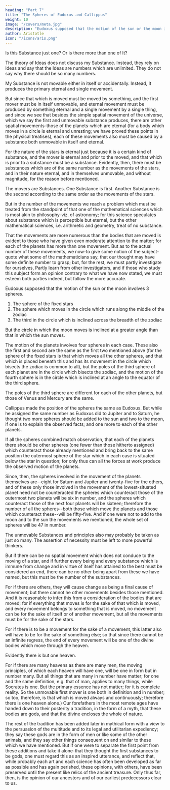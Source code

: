 ```yaml
---
heading: "Part 7"
title: "The Spheres of Eudoxus and Callippus"
weight: 10
image: "/covers/meta.jpg"
description: "Eudoxus supposed that the motion of the sun or the moon involves 3 spheres"
author: Aristotle
icon: "/icons/aris.png"
---
```




Is this Substance just one? Or is there more than one of It? 

The theory of Ideas does not discuss my Substance. Instead, they rely on Ideas and say that the Ideas are numbers which are unlimited. They do not say why there should be <!--  now as limited by the number 10; but as for the reason why there should be just --> so many numbers<!-- , nothing is said with any demonstrative exactness -->. 

<!-- We however must discuss the subject, starting from the presuppositions and distinctions we have mentioned. The first principle or primary being is  -->

My Substance is not movable either in itself or accidentally. Instead, It produces the primary eternal and single movement. 

But since that which is moved must be moved by something, and the first mover must be in itself unmovable, and eternal movement must be produced by something eternal and a single movement by a single thing, and since we see that besides the simple spatial movement of the universe, which we say the first and unmovable substance produces, there are other spatial movements-those of the planets-which are eternal (for a body which moves in a circle is eternal and unresting; we have proved these points in the physical treatises), each of these movements also must be caused by a substance both unmovable in itself and eternal. 

For the nature of the stars is eternal just because it is a certain kind of substance, and the mover is eternal and prior to the moved, and that which is prior to a substance must be a substance. Evidently, then, there must be substances which are of the same number as the movements of the stars, and in their nature eternal, and in themselves unmovable, and without magnitude, for the reason before mentioned. 

The movers are Substances. One Substance is first. Another Substance is the second according to the same order as the movements of the stars. 

But in the number of the movements we reach a problem which must be treated from the standpoint of that one of the mathematical sciences which is most akin to philosophy-viz. of astronomy; for this science speculates about substance which is perceptible but eternal, but the other mathematical sciences, i.e. arithmetic and geometry, treat of no substance. 

That the movements are more numerous than the bodies that are moved is evident to those who have given even moderate attention to the matter; for each of the planets has more than one movement. But as to the actual number of these movements, we now-to give some notion of the subject-quote what some of the mathematicians say, that our thought may have some definite number to grasp; but, for the rest, we must partly investigate for ourselves, Partly learn from other investigators, and if those who study this subject form an opinion contrary to what we have now stated, we must esteem both parties indeed, but follow the more accurate.

Eudoxus supposed that the motion of the sun or the moon involves 3 spheres. 

1. The sphere of the fixed stars
2. The sphere which moves in the circle which runs along the middle of the zodiac
3. The third in the circle which is inclined across the breadth of the zodiac

But the circle in which the moon moves is inclined at a greater angle than that in which the sun moves. 

The motion of the planets involves four spheres in each case. These also the first and second are the same as the first two mentioned above (for the sphere of the fixed stars is that which moves all the other spheres, and that which is placed beneath this and has its movement in the circle which bisects the zodiac is common to all), but the poles of the third sphere of each planet are in the circle which bisects the zodiac, and the motion of the fourth sphere is in the circle which is inclined at an angle to the equator of the third sphere. 

The poles of the third sphere are different for each of the other planets, but those of Venus and Mercury are the same.

Callippus made the position of the spheres the same as Eudoxus. But while he assigned the same number as Eudoxus did to Jupiter and to Saturn, he thought two more spheres should be added to the sun and two to the moon, if one is to explain the observed facts; and one more to each of the other planets.

If all the spheres combined match observation, that each of the planets there should be other spheres (one fewer than those hitherto assigned) which counteract those already mentioned and bring back to the same position the outermost sphere of the star which in each case is situated below the star in question; for only thus can all the forces at work produce the observed motion of the planets. 

Since, then, the spheres involved in the movement of the planets themselves are--eight for Saturn and Jupiter and twenty-five for the others, and of these only those involved in the movement of the lowest-situated planet need not be counteracted the spheres which counteract those of the outermost two planets will be six in number, and the spheres which counteract those of the next four planets will be sixteen; therefore the number of all the spheres--both those which move the planets and those which counteract these--will be fifty-five. And if one were not to add to the moon and to the sun the movements we mentioned, the whole set of spheres will be 47 in number.

The unmovable Substances and principles also may probably be taken as just so many. The assertion of necessity must be left to more powerful thinkers. 

But if there can be no spatial movement which does not conduce to the moving of a star, and if further every being and every substance which is immune from change and in virtue of itself has attained to the best must be considered an end, there can be no other being apart from these we have named, but this must be the number of the substances. 

For if there are others, they will cause change as being a final cause of movement; but there cannot he other movements besides those mentioned. And it is reasonable to infer this from a consideration of the bodies that are moved; for if everything that moves is for the sake of that which is moved, and every movement belongs to something that is moved, no movement can be for the sake of itself or of another movement, but all the movements must be for the sake of the stars. 

For if there is to be a movement for the sake of a movement, this latter also will have to be for the sake of something else; so that since there cannot be an infinite regress, the end of every movement will be one of the divine bodies which move through the heaven.

Evidently there is but one heaven. 

For if there are many heavens as there are many men, the moving principles, of which each heaven will have one, will be one in form but in number many. But all things that are many in number have matter; for one and the same definition, e.g. that of man, applies to many things, while Socrates is one. But the primary essence has not matter; for it is complete reality. So the unmovable first mover is one both in definition and in number; so too, therefore, is that which is moved always and continuously; therefore there is one heaven alone.) Our forefathers in the most remote ages have handed down to their posterity a tradition, in the form of a myth, that these bodies are gods, and that the divine encloses the whole of nature. 

The rest of the tradition has been added later in mythical form with a view to the persuasion of the multitude and to its legal and utilitarian expediency; they say these gods are in the form of men or like some of the other animals, and they say other things consequent on and similar to these which we have mentioned. But if one were to separate the first point from these additions and take it alone-that they thought the first substances to be gods, one must regard this as an inspired utterance, and reflect that, while probably each art and each science has often been developed as far as possible and has again perished, these opinions, with others, have been preserved until the present like relics of the ancient treasure. Only thus far, then, is the opinion of our ancestors and of our earliest predecessors clear to us.



